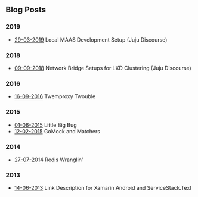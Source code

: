 ## Blog Posts

### 2019
- [29-03-2019](https://discourse.jujucharms.com/t/local-maas-development-setup) Local MAAS Development Setup (Juju Discourse)

### 2018
- [09-09-2018](https://discourse.jujucharms.com/t/manual-network-setup-for-lxd-clustering) Network Bridge Setups for LXD Clustering (Juju Discourse)

### 2016
- [16-09-2016](https://manadart.github.io/posts/20160916) Twemproxy Twouble

### 2015
- [01-06-2015](https://manadart.github.io/posts/20150601) Little Big Bug
- [12-02-2015](https://manadart.github.io/posts/20150212) GoMock and Matchers

### 2014
- [27-07-2014](https://manadart.github.io/posts/20140727) Redis Wranglin'

### 2013
- [14-06-2013](https://manadart.github.io/posts/20130614) Link Description for Xamarin.Android and ServiceStack.Text
